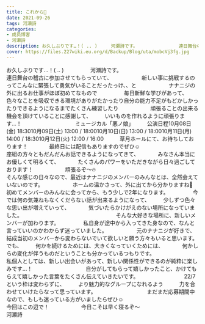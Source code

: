 ```yaml
---
title: これから🍁
date: 2021-09-26
tags: 河瀬詩
categories: 
- 成员博客
- 河瀬詩
description: お久しぶりです…！( .. )     河瀬詩です。               連日舞台の稽古に参加させてもらっていて、      新しい事に挑戦するのってこんなに緊張して勇気がいることだったっけ、、...
cover: https://files.227wiki.eu.org/d/Backup/Blog/uta/mobcVj3fg.jpg 
---
```


﻿お久しぶりです…！( .. )　　　　　河瀬詩です。　　　　　　　　　　　　　　　連日舞台の稽古に参加させてもらっていて、　　　　　　新しい事に挑戦するのってこんなに緊張して勇気がいることだったっけ、、と　　　　　　ナナニジの外に出るお仕事がほぼ初めてなもので　　　　　毎日新鮮な学びがあって、　　　　色々なことを吸収できる環境がありがたかったり自分の能力不足がもどかしかったりできるようになるまでたくさん練習したり　　　　　　頑張ることの出来る機会を頂けていることに感謝して、　　　いいものを作れるように頑張ります…！　　　　　　　　　　ミュージカル「悪ノ娘」　　　公演日程10月08日(金) 18:3010月09日(土) 13:00 / 18:0010月10日(日) 13:00 / 18:0010月11日(月) 14:00 / 18:3010月12日(火) 12:00 / 16:00　　　草月ホールにて、お待ちしております！　　　　最終日には配信もありますのでぜひ☺️　　　　　　　　　　座組の方々ともだんだんお話できるようになってきて、　　　　みなさん本当にお優しくて明るくて、　　　　たくさんのパワーをいただきながら日々過ごしております！　　　　　　頑張るぞ〜🔥　　　　　　　　　　　　　　　　　　　そんな感じの日々なので、最近はナナニジのメンバーのみんなとは、全然会えていないのです。　　　　　　ホームの温かさって、外に出てから分かりますね🥲　　　　　　　　　　　初めてメンバーのみんなに会ってから、もう少しで2年になります。　　　　　今では何の気兼ねもなくくだらない話が出来るようになって、　　　少しずつ色々な思い出が増えていって、　　　　気づいたらかけがえのない場所になっていました。　　　　　　　　　　　　　　　　　　そんな大好きな場所に、新しいメンバーが加わります。　　　　　私自身が途中から入ってきた身なので、なんと言っていいのかわからず迷っていました。　　　　　　元のナナニジが好きで、結成当初のメンバーから変わらないでいて欲しいと願う方々もいると思います。　　　　　　　でも、　　　何かを続けるためには、大きくなっていくためには、　　　　何かしらの変化が伴うものだということも分かっているつもりです。　　　　　　　　　　　私個人としては、新しい出会いがあって、新しい関係性ができるのが純粋に楽しみです…！　　　　　　　　　　自分がしてもらって嬉しかったこと、かけてもらえて嬉しかった言葉をたくさん伝えていきたいです。　　　　　　　　　22/7という枠は変わらずに、　　　より魅力的なグループになれるよう　　　力を合わせていけたらなって思っています。　　　　　　　　　　まだまだ応募期間中なので、もしも迷っている方がいましたらぜひ☺️　　　　　　　　　　　　　　今回はこの辺で！　　　　　　今日こそは早く寝るぞ〜　　　　　　　　　　　　河瀬詩　　　　


